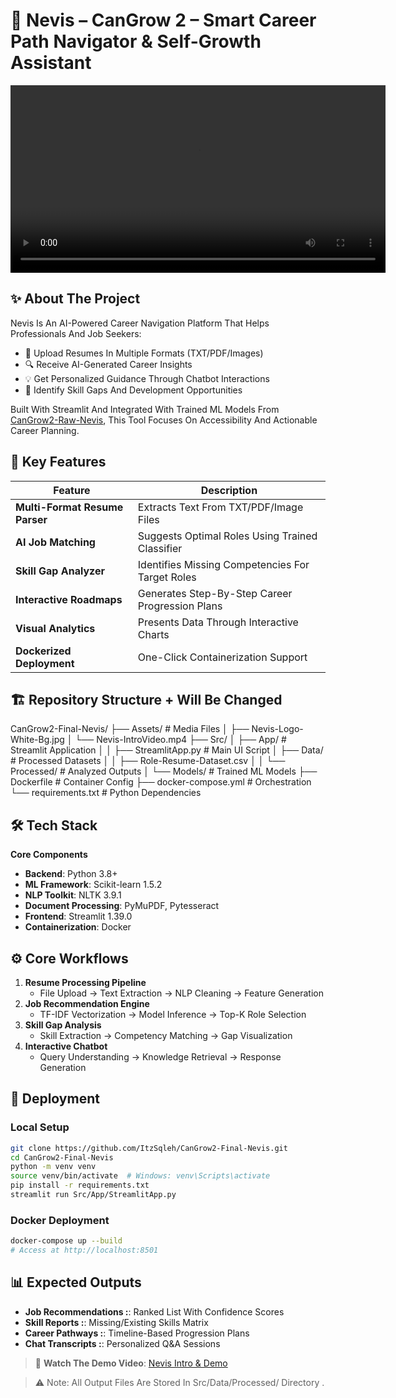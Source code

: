 # 📌 Nevis – CanGrow 2 – Smart Career Path Navigator & Self-Growth Assistant

<video width="600" controls>  
  <source src="Assets/Nevis-IntroVideo.mp4" type="video/mp4">  
  Your Browser Does Not Support The Video Tag.  
</video>  

## ✨ About The Project  
Nevis Is An AI-Powered Career Navigation Platform That Helps Professionals And Job Seekers:  
- 📄 Upload Resumes In Multiple Formats (TXT/PDF/Images)  
- 🔍 Receive AI-Generated Career Insights  
- 💡 Get Personalized Guidance Through Chatbot Interactions  
- 🎯 Identify Skill Gaps And Development Opportunities  

Built With Streamlit And Integrated With Trained ML Models From [CanGrow2-Raw-Nevis](https://github.com/example), This Tool Focuses On Accessibility And Actionable Career Planning.

## 🧠 Key Features  
| Feature | Description |
|---------|-------------|
| **Multi-Format Resume Parser** | Extracts Text From TXT/PDF/Image Files |
| **AI Job Matching** | Suggests Optimal Roles Using Trained Classifier |
| **Skill Gap Analyzer** | Identifies Missing Competencies For Target Roles |
| **Interactive Roadmaps** | Generates Step-By-Step Career Progression Plans |
| **Visual Analytics** | Presents Data Through Interactive Charts |
| **Dockerized Deployment** | One-Click Containerization Support |

## 🏗️ Repository Structure + Will Be Changed
CanGrow2-Final-Nevis/
├── Assets/ # Media Files
│ ├── Nevis-Logo-White-Bg.jpg
│ └── Nevis-IntroVideo.mp4
├── Src/
│ ├── App/ # Streamlit Application
│ │ ├── StreamlitApp.py # Main UI Script
│ ├── Data/ # Processed Datasets
│ │ ├── Role-Resume-Dataset.csv
│ │ └── Processed/ # Analyzed Outputs
│ └── Models/ # Trained ML Models
├── Dockerfile # Container Config
├── docker-compose.yml # Orchestration
└── requirements.txt # Python Dependencies


## 🛠️ Tech Stack  
**Core Components**  
- **Backend**: Python 3.8+  
- **ML Framework**: Scikit-learn 1.5.2  
- **NLP Toolkit**: NLTK 3.9.1  
- **Document Processing**: PyMuPDF, Pytesseract  
- **Frontend**: Streamlit 1.39.0  
- **Containerization**: Docker  

## ⚙️ Core Workflows  
1. **Resume Processing Pipeline**  
   - File Upload → Text Extraction → NLP Cleaning → Feature Generation  
2. **Job Recommendation Engine**  
   - TF-IDF Vectorization → Model Inference → Top-K Role Selection  
3. **Skill Gap Analysis**  
   - Skill Extraction → Competency Matching → Gap Visualization  
4. **Interactive Chatbot**  
   - Query Understanding → Knowledge Retrieval → Response Generation  

## 🚀 Deployment  
### Local Setup  
```bash
git clone https://github.com/ItzSqleh/CanGrow2-Final-Nevis.git
cd CanGrow2-Final-Nevis
python -m venv venv
source venv/bin/activate  # Windows: venv\Scripts\activate
pip install -r requirements.txt
streamlit run Src/App/StreamlitApp.py
```

### Docker Deployment
```bash
docker-compose up --build
# Access at http://localhost:8501
```

## 📊 Expected Outputs

- **Job Recommendations :**: Ranked List With Confidence Scores  
- **Skill Reports :**: Missing/Existing Skills Matrix
- **Career Pathways :**: Timeline-Based Progression Plans
- **Chat Transcripts :**: Personalized Q&A Sessions

> 🎥 **Watch The Demo Video**: [Nevis Intro & Demo](Assets/Nevis-IntroVideo.mp4)  

> ⚠️ Note: All Output Files Are Stored In Src/Data/Processed/ Directory .
